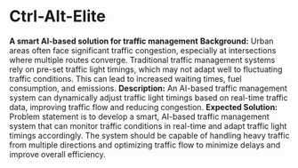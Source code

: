 # Ctrl-Alt-Elite </br>
**A smart AI-based solution for traffic management**
**Background:** Urban areas often face significant traffic congestion, especially at intersections where multiple routes converge. Traditional traffic management systems rely on pre-set traffic light timings, which may not adapt well to fluctuating traffic conditions. This can lead to increased waiting times, fuel consumption, and emissions. 
**Description:** An AI-based traffic management system can dynamically adjust traffic light timings based on real-time traffic data, improving traffic flow and reducing congestion. 
**Expected Solution:** Problem statement is to develop a smart, AI-based traffic management system that can monitor traffic conditions in real-time and adapt traffic light timings accordingly. The system should be capable of handling heavy traffic from multiple directions and optimizing traffic flow to minimize delays and improve overall efficiency.
